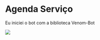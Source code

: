 # Agenda Serviço

Eu iniciei o bot com a biblioteca Venom-Bot

<a href="https://github.com/orkestral/venom"><img src="https://icon-library.com/images/venom-icon/venom-icon-4.jpg" /></a>
